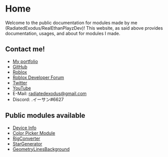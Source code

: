 # Home
Welcome to the public documentation for modules made by me (RadiatedExodus/RealEthanPlayzDev)!
This website, as said above provides documentation, usages, and about for modules I made.

## Contact me!
- [My portfolio](https://github.com/RealEthanPlayzDev/RealEthanPlayzDev/blob/main/Portfolio.md)
- [GitHub](https://github.com/RealEthanPlayzDev/)
- [Roblox](https://www.roblox.com/users/124648395/profile)
- [Roblox Developer Forum](https://devforum.roblox.com/u/itzethanplayz_yt/)
- [Twitter](https://twitter.com/RadiatedExodus)
- [YouTube](https://www.youtube.com/channel/UCuLAUKIVWXpzSKgn8U6TllA)
- E-Mail: radiatedexodus@gmail.com
- Discord: .イーサン#6627

## Public modules available
- [Device Info](./DeviceInfo/About/)
- [Color Picker Module](./ColorPickerModule/About/)
- [RigConverter](./RigConverter/About/)
- [StarGenerator](./StarGenerator/About/)
- [GeometryLinesBackground](./GeometryLinesBackground/About/)